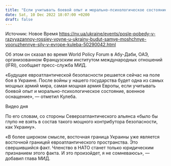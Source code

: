 ```yaml
---
title: "Если учитывать боевой опыт и морально-психологическое состояние. После войны у Украины будет самая мощная армия в Европе — Кулеба"
date: Sat, 10 Dec 2022 18:07:00 +0200
draft: false
---
```

Источник: Новое Время https://nv.ua/ukraine/events/posle-pobedy-v-razvyazannoy-rossiey-voyne-u-ukrainy-budut-samye-moshchnye-vooruzhennye-sily-v-evrope-kuleba-50290042.html


Об этом он сказал во время World Policy Forum в Абу-Даби, ОАЭ, организованном Французским институтом международных отношений (IFRI), сообщает пресс-служба МИД.

«Будущее евроатлантической безопасности решается сейчас на поле боя в Украине. После войны у нашего государства будет одна из самых мощных армий мира, самая мощная армия Европы, если учитывать боевой опыт и морально-психологическое состояние, военное оснащение», — отметил Кулеба.

 Видео дня   

По его словам, со стороны Североатлантического альянса «было бы глупо не взять в состав такого мощного контрибутора безопасности, как Украину».

«В более широком смысле, восточная граница Украины уже является восточной границей евроатлантического пространства. Это свершившийся факт. Членство в НАТО станет только юридическим признанием этого факта. И это произойдет, я не сомневаюсь», — добавил глава МИД.
